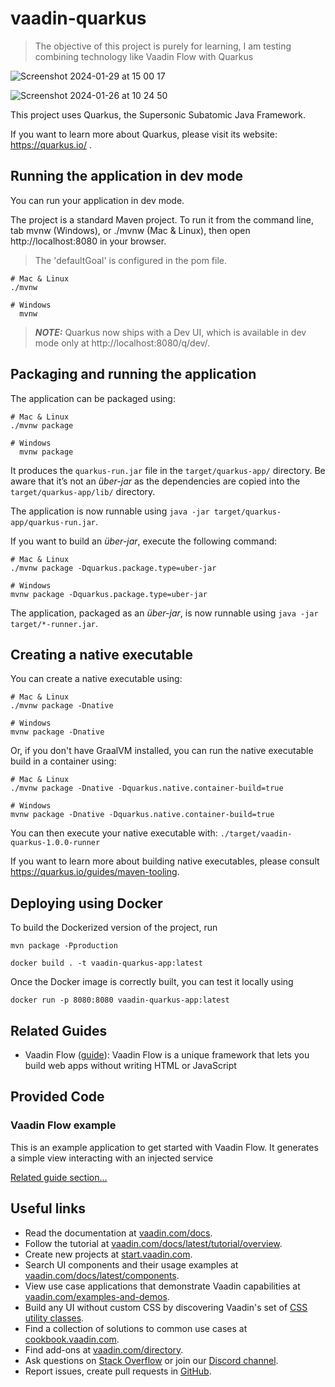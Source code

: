 # vaadin-quarkus

> The objective of this project is purely for learning, I am testing combining technology like Vaadin Flow with Quarkus

![Screenshot 2024-01-29 at 15 00 17](https://github.com/fredpena/vaadin-quarkus/assets/5680906/1d001424-a576-4ebd-af1b-fa287a5383d0)


![Screenshot 2024-01-26 at 10 24 50](https://github.com/fredpena/vaadin-quarkus/assets/5680906/a52f112b-0158-4e2c-a8e0-0069dd3e21c8)

This project uses Quarkus, the Supersonic Subatomic Java Framework.

If you want to learn more about Quarkus, please visit its website: https://quarkus.io/ .

## Running the application in dev mode

You can run your application in dev mode.


The project is a standard Maven project. To run it from the command line, tab mvnw (Windows), or ./mvnw (Mac & Linux),
then open http://localhost:8080 in your browser.

> The 'defaultGoal' is configured in the pom file.

```shell script
# Mac & Linux
./mvnw
```

```shell script
# Windows
  mvnw
```

> **_NOTE:_**  Quarkus now ships with a Dev UI, which is available in dev mode only at http://localhost:8080/q/dev/.

## Packaging and running the application

The application can be packaged using:

```shell script
# Mac & Linux
./mvnw package
```

```shell script
# Windows
  mvnw package
```

It produces the `quarkus-run.jar` file in the `target/quarkus-app/` directory.
Be aware that it’s not an _über-jar_ as the dependencies are copied into the `target/quarkus-app/lib/` directory.

The application is now runnable using `java -jar target/quarkus-app/quarkus-run.jar`.

If you want to build an _über-jar_, execute the following command:

```shell script
# Mac & Linux
./mvnw package -Dquarkus.package.type=uber-jar
```

```shell script
# Windows
mvnw package -Dquarkus.package.type=uber-jar
```

The application, packaged as an _über-jar_, is now runnable using `java -jar target/*-runner.jar`.

## Creating a native executable

You can create a native executable using:

```shell script
# Mac & Linux
./mvnw package -Dnative
```

```shell script
# Windows
mvnw package -Dnative
```

Or, if you don't have GraalVM installed, you can run the native executable build in a container using:

```shell script
# Mac & Linux
./mvnw package -Dnative -Dquarkus.native.container-build=true
```

```shell script
# Windows
mvnw package -Dnative -Dquarkus.native.container-build=true
```

You can then execute your native executable with: `./target/vaadin-quarkus-1.0.0-runner`

If you want to learn more about building native executables, please consult https://quarkus.io/guides/maven-tooling.

## Deploying using Docker

To build the Dockerized version of the project, run

```shell script
mvn package -Pproduction
```
```shell script
docker build . -t vaadin-quarkus-app:latest
```

Once the Docker image is correctly built, you can test it locally using

```shell script
docker run -p 8080:8080 vaadin-quarkus-app:latest
```

## Related Guides

- Vaadin Flow ([guide](https://vaadin.com/docs/latest/integrations/quarkus)): Vaadin Flow is a unique framework that
  lets you build web apps without writing HTML or JavaScript

## Provided Code

### Vaadin Flow example

This is an example application to get started with Vaadin Flow. It generates a simple view interacting with an injected
service

[Related guide section...](https://vaadin.com/docs/latest/integrations/quarkus)

## Useful links

- Read the documentation at [vaadin.com/docs](https://vaadin.com/docs).
- Follow the tutorial at [vaadin.com/docs/latest/tutorial/overview](https://vaadin.com/docs/latest/tutorial/overview).
- Create new projects at [start.vaadin.com](https://start.vaadin.com/).
- Search UI components and their usage examples at [vaadin.com/docs/latest/components](https://vaadin.com/docs/latest/components).
- View use case applications that demonstrate Vaadin capabilities at [vaadin.com/examples-and-demos](https://vaadin.com/examples-and-demos).
- Build any UI without custom CSS by discovering Vaadin's set of [CSS utility classes](https://vaadin.com/docs/styling/lumo/utility-classes).
- Find a collection of solutions to common use cases at [cookbook.vaadin.com](https://cookbook.vaadin.com/).
- Find add-ons at [vaadin.com/directory](https://vaadin.com/directory).
- Ask questions on [Stack Overflow](https://stackoverflow.com/questions/tagged/vaadin) or join our [Discord channel](https://discord.gg/MYFq5RTbBn).
- Report issues, create pull requests in [GitHub](https://github.com/vaadin).

